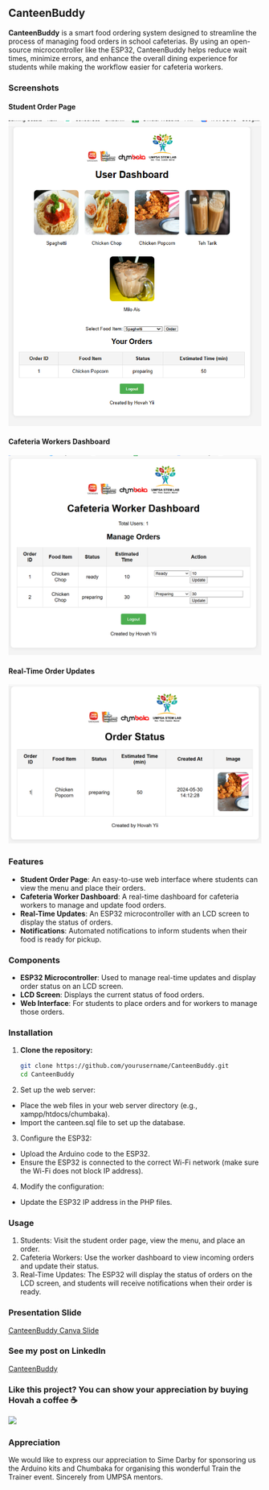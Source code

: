 ## CanteenBuddy

**CanteenBuddy** is a smart food ordering system designed to streamline the process of managing food orders in school cafeterias. By using an open-source microcontroller like the ESP32, CanteenBuddy helps reduce wait times, minimize errors, and enhance the overall dining experience for students while making the workflow easier for cafeteria workers.

### Screenshots

#### Student Order Page
![Student Order Page](screenshots/user-dashboard.png)

#### Cafeteria Workers Dashboard
![Worker Dashboard](screenshots/boss-dashboard.png)

#### Real-Time Order Updates
![Real-Time Order Updates](screenshots/order-status.png)

### Features

- **Student Order Page**: An easy-to-use web interface where students can view the menu and place their orders.
- **Cafeteria Worker Dashboard**: A real-time dashboard for cafeteria workers to manage and update food orders.
- **Real-Time Updates**: An ESP32 microcontroller with an LCD screen to display the status of orders.
- **Notifications**: Automated notifications to inform students when their food is ready for pickup.

### Components

- **ESP32 Microcontroller**: Used to manage real-time updates and display order status on an LCD screen.
- **LCD Screen**: Displays the current status of food orders.
- **Web Interface**: For students to place orders and for workers to manage those orders.

### Installation

1. **Clone the repository:**
   ```bash
   git clone https://github.com/yourusername/CanteenBuddy.git
   cd CanteenBuddy

2. Set up the web server:
- Place the web files in your web server directory (e.g., xampp/htdocs/chumbaka).
- Import the canteen.sql file to set up the database.

3. Configure the ESP32:
- Upload the Arduino code to the ESP32.
- Ensure the ESP32 is connected to the correct Wi-Fi network (make sure the Wi-Fi does not block IP address).

4. Modify the configuration:
- Update the ESP32 IP address in the PHP files.

### Usage
1. Students: Visit the student order page, view the menu, and place an order.
2. Cafeteria Workers: Use the worker dashboard to view incoming orders and update their status.
3. Real-Time Updates: The ESP32 will display the status of orders on the LCD screen, and students will receive notifications when their order is ready.

### Presentation Slide
[CanteenBuddy Canva Slide](https://www.canva.com/design/DAGGpEDKla8/Sd8BpAdUfBxiU9I5wILFGg/edit?utm_content=DAGGpEDKla8&utm_campaign=designshare&utm_medium=link2&utm_source=sharebutton)

### See my post on LinkedIn
[CanteenBuddy](https://www.linkedin.com/feed/update/urn:li:activity:7201914986003091456/)

### Like this project? You can show your appreciation by buying Hovah a coffee ☕

<a target="_blank" rel="noopener noreferrer" href="https://www.buymeacoffee.com/hovahyii"><img src="https://github.com/appcraftstudio/buymeacoffee/raw/master/Images/snapshot-bmc-button.png" width="300" style="max-width:100%;"></a>

### Appreciation
We would like to express our appreciation to Sime Darby for sponsoring us the Arduino kits and Chumbaka for organising this wonderful Train the Trainer event. Sincerely from  UMPSA mentors.
